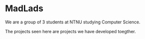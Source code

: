 # MadLads

We are a group of 3 students at NTNU studying Computer Science. 

The projects seen here are projects we have developed toegther. 
